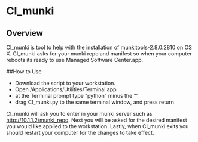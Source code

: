 # CI_munki

## Overview

CI_munki is tool to help with the installation of munkitools-2.8.0.2810 on OS X. CI_munki asks for your munki repo and manifest so when your computer reboots its ready to use Managed Software Center.app.

##How to Use

- Download the script to your workstation.  
- Open /Applications/Utilities/Terminal.app
- at the Terminal prompt type “python” minus the “”
- drag CI_munki.py to the same terminal window, and press return

CI_munki will ask you to enter in your munki server such as http://10.1.1.2/munki_repo.
Next you will be asked for the desired manifest you would like applied to the workstation.
Lastly, when CI_munki exits you should restart your computer for the changes to take effect.

